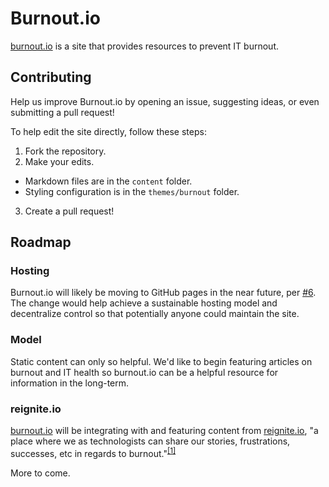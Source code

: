 # Burnout.io
[burnout.io](http://burnout.io) is a site that provides resources to prevent IT burnout.

## Contributing
Help us improve Burnout.io by opening an issue, suggesting ideas, or even submitting a pull request!

To help edit the site directly, follow these steps:

1. Fork the repository.
2. Make your edits.
  * Markdown files are in the `content` folder.
  * Styling configuration is in the `themes/burnout` folder.
3. Create a pull request!

## Roadmap

### Hosting
Burnout.io will likely be moving to GitHub pages in the near future, per [#6](https://github.com/bemosior/burnout.io/issues/6). The change would help achieve a sustainable hosting model and decentralize control so that potentially anyone could maintain the site.

### Model
Static content can only so helpful. We'd like to begin featuring articles on burnout and IT health so burnout.io can be a helpful resource for information in the long-term.

### reignite.io
[burnout.io](http://burnout.io) will be integrating with and featuring content from [reignite.io](http://reignite.io), "a place where we as technologists can share our stories, frustrations, successes, etc in regards to burnout."<sup>[[1]](http://reignite.nodebb.com/topic/1/welcome-friends#1)</sup>

More to come.

